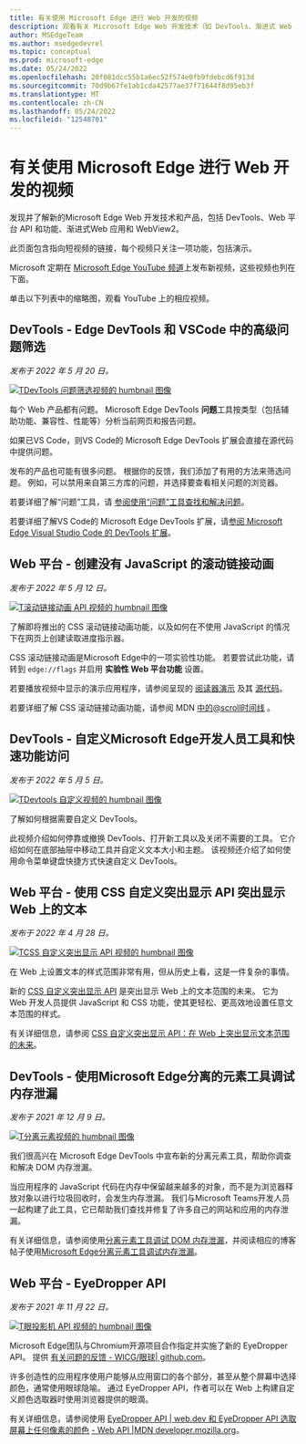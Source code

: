 ```yaml
---
title: 有关使用 Microsoft Edge 进行 Web 开发的视频
description: 观看有关 Microsoft Edge Web 开发技术（如 DevTools、渐进式 Web 应用、Web 平台功能、WebView2 等）的公告和演示视频。
author: MSEdgeTeam
ms.author: msedgedevrel
ms.topic: conceptual
ms.prod: microsoft-edge
ms.date: 05/24/2022
ms.openlocfilehash: 20f081dcc55b1a6ec52f574e0fb9fdebcd6f913d
ms.sourcegitcommit: 70d9b67fe1ab1cda42577ae37f71644f8d95eb3f
ms.translationtype: MT
ms.contentlocale: zh-CN
ms.lasthandoff: 05/24/2022
ms.locfileid: "12548701"
---
```

# <a name="videos-about-web-development-with-microsoft-edge"></a>有关使用 Microsoft Edge 进行 Web 开发的视频

发现并了解新的Microsoft Edge Web 开发技术和产品，包括 DevTools、Web 平台 API 和功能、渐进式Web 应用和 WebView2。

此页面包含指向短视频的链接，每个视频只关注一项功能，包括演示。

Microsoft 定期在 [Microsoft Edge YouTube 频道](https://www.youtube.com/channel/UCIGx7oT8p6-jUpOfg98yelA)上发布新视频，这些视频也列在下面。

单击以下列表中的缩略图，观看 YouTube 上的相应视频。

<!--
To add a new video:
- Create a thumbnail image for the video: 300px wide, no faces of people, big blue play button.
- Place the video thumbnail image in the ./images folder next to this page.
- Prepare the YouTube URL, title, and description.
- Add a new H2 heading below this comment, with the title of the video.
- Add the publish date next (same as the one on YouTube).
- Add a markdown image below the date, with the thumbnail you added before, and link this image tag to the YouTube video.
- Place the description below that, fixing any links that came from YouTube and that might have been shortened.
-->


<!-- ====================================================================== -->
## <a name="devtools---advanced-issues-filtering-in-edge-devtools-and-vscode"></a>DevTools - Edge DevTools 和 VSCode 中的高级问题筛选

_发布于 2022 年 5 月 20 日。_

[![TDevTools 问题筛选视频的 humbnail 图像](./images/advanced-issues-filtering.png)](https://www.youtube.com/watch?v=_dePgo89bq0)

每个 Web 产品都有问题。 Microsoft Edge DevTools **问题**工具按类型（包括辅助功能、兼容性、性能等）分析当前网页和报告问题。

如果已VS Code，则VS Code的 Microsoft Edge DevTools 扩展会直接在源代码中提供问题。

发布的产品也可能有很多问题。 根据你的反馈，我们添加了有用的方法来筛选问题。 例如，可以禁用来自第三方库的问题，并选择要查看相关问题的浏览器。

若要详细了解“问题”工具，请 [参阅使用“问题”工具查找和解决问题](../devtools-guide-chromium/issues/index.md)。

若要详细了解VS Code的 Microsoft Edge DevTools 扩展，请[参阅 Microsoft Edge Visual Studio Code 的 DevTools 扩展](../visual-studio-code/microsoft-edge-devtools-extension.md)。


<!-- ====================================================================== -->
## <a name="web-platform---create-a-scroll-linked-animation-without-javascript"></a>Web 平台 - 创建没有 JavaScript 的滚动链接动画

_发布于 2022 年 5 月 12 日。_

[![T滚动链接动画 API 视频的 humbnail 图像](./images/scroll-linked-animations.png)](https://www.youtube.com/watch?v=Q0nhiHVVnvI)

了解即将推出的 CSS 滚动链接动画功能，以及如何在不使用 JavaScript 的情况下在网页上创建读取进度指示器。

CSS 滚动链接动画是Microsoft Edge中的一项实验性功能。  若要尝试此功能，请转到 `edge://flags` 并启用 **实验性 Web 平台功能** 设置。

若要播放视频中显示的演示应用程序，请参阅呈现的 [阅读器演示](https://microsoftedge.github.io/Demos/reader/) 及其 [源代码](https://github.com/MicrosoftEdge/Demos/tree/main/reader)。

若要详细了解 CSS 滚动链接动画功能，请参阅 MDN [中的@scroll时间线](https://developer.mozilla.org/en-US/docs/Web/CSS/@scroll-timeline) 。


<!-- ====================================================================== -->
## <a name="devtools---customizing-microsoft-edge-developer-tools-and-quick-feature-access"></a>DevTools - 自定义Microsoft Edge开发人员工具和快速功能访问

_发布于 2022 年 5 月 5 日。_

[![TDevtools 自定义视频的 humbnail 图像](./images/customize-devtools.png)](https://www.youtube.com/watch?v=ypRzEBYNptQ)

了解如何根据需要自定义 DevTools。

此视频介绍如何停靠或撤换 DevTools、打开新工具以及关闭不需要的工具。 它介绍如何在底部抽屉中移动工具并自定义文本大小和主题。 该视频还介绍了如何使用命令菜单键盘快捷方式快速自定义 DevTools。


<!-- ====================================================================== -->
## <a name="web-platform---highlight-text-on-the-web-with-the-css-custom-highlight-api"></a>Web 平台 - 使用 CSS 自定义突出显示 API 突出显示 Web 上的文本

_发布于 2022 年 4 月 28 日。_

[![TCSS 自定义突出显示 API 视频的 humbnail 图像](./images/css-custom-highlight-api.png)](https://www.youtube.com/watch?v=1qldqyT324o)

在 Web 上设置文本的样式范围非常有用，但从历史上看，这是一件复杂的事情。

新的 [CSS 自定义突出显示 API](https://www.w3.org/TR/css-highlight-api-1/) 是突出显示 Web 上的文本范围的未来。 它为 Web 开发人员提供 JavaScript 和 CSS 功能，使其更轻松、更高效地设置任意文本范围的样式。

有关详细信息，请参阅 [CSS 自定义突出显示 API：在 Web 上突出显示文本范围的未来](https://css-tricks.com/css-custom-highlight-api-early-loo/)。


<!-- ====================================================================== -->
## <a name="devtools---debug-memory-leaks-with-the-microsoft-edge-detached-elements-tool"></a>DevTools - 使用Microsoft Edge分离的元素工具调试内存泄漏

_发布于 2021 年 12 月 9 日。_

[![T分离元素视频的 humbnail 图像](./images/detached-elements.png)](https://www.youtube.com/watch?v=v2iy17ptmBk)

我们很高兴在 Microsoft Edge DevTools 中宣布新的分离元素工具，帮助你调查和解决 DOM 内存泄漏。

当应用程序的 JavaScript 代码在内存中保留越来越多的对象，而不是为浏览器释放对象以进行垃圾回收时，会发生内存泄漏。
我们与Microsoft Teams开发人员一起构建了此工具，它已帮助我们查找并修复了许多自己的网站和应用的内存泄漏。

有关详细信息，请参阅使用[分离元素工具调试 DOM 内存泄漏](../devtools-guide-chromium/memory-problems/dom-leaks.md)，并阅读相应的博客帖子使用[Microsoft Edge分离元素工具调试内存泄漏](https://blogs.windows.com/msedgedev/2021/12/09/debug-memory-leaks-detached-elements-tool-devtools/)。


<!-- ====================================================================== -->
## <a name="web-platform---the-eyedropper-api"></a>Web 平台 - EyeDropper API

_发布于 2021 年 11 月 22 日。_

[![T眼投影机 API 视频的 humbnail 图像](./images/eyedropper-api.png)](https://www.youtube.com/watch?v=XZUEnUbI7dE)

Microsoft Edge团队与Chromium开源项目合作指定并实施了新的 EyeDropper API。 提供 [有关问题的反馈 - WICG/眼球| github.com](https://github.com/WICG/eyedropper-api/issues)。

许多创造性的应用程序使用户能够从应用窗口的各个部分，甚至从整个屏幕中选择颜色，通常使用眼球隐喻。 通过 EyeDropper API，作者可以在 Web 上构建自定义颜色选取器时使用浏览器提供的眼滴。

有关详细信息，请参阅使用 [EyeDropper API | web.dev 和 EyeDropper API 选取屏幕上任何像素的颜色](https://web.dev/eyedropper/) [- Web API |MDN developer.mozilla.org](https://developer.mozilla.org/docs/Web/API/EyeDropper_API)。
